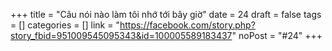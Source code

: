 ﻿+++
title = "Câu nói nào làm tôi nhớ tới bây giờ"
date = 24
draft = false
tags = []
categories = []
link = "https://facebook.com/story.php?story_fbid=951009545095343&id=100005589183437"
noPost = "#24"
+++
